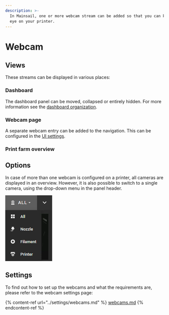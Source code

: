 ```yaml
---
description: >-
  In Mainsail, one or more webcam stream can be added so that you can keep an
  eye on your printer.
---
```


# Webcam

## Views

These streams can be displayed in various places:

### Dashboard

The dashboard panel can be moved, collapsed or entirely hidden. For more information see the [dashboard organization](dashboard-organisation.md).

### Webcam page

A separate webcam entry can be added to the navigation. This can be configured in the [UI settings](../settings/ui-settings.md).

### Print farm overview



## Options

In case of more than one webcam is configured on a printer, all cameras are displayed in an overview. However, it is also possible to switch to a single camera, using the drop-down menu in the panel header.

![](../../.gitbook/assets/grafik.png)

## Settings

To find out how to set up the webcams and what the requirements are, please refer to the webcam settings page:

{% content-ref url="../settings/webcams.md" %}
[webcams.md](../settings/webcams.md)
{% endcontent-ref %}
